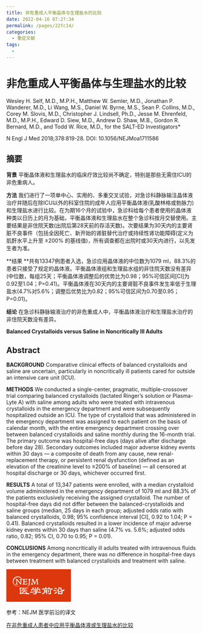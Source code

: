 ```yaml
---
title: 非危重成人平衡晶体与生理盐水的比较
date: 2022-04-16 07:27:34
permalink: /pages/22fc14/
categories:
  - 重症文献
tags:
  - 
---
```

# 非危重成人平衡晶体与生理盐水的比较

Wesley H. Self, M.D., M.P.H., Matthew W. Semler, M.D., Jonathan P. Wanderer,  M.D., Li Wang, M.S., Daniel W. Byrne, M.S., Sean P. Collins, M.D., Corey M.  Slovis, M.D., Christopher J. Lindsell, Ph.D., Jesse M. Ehrenfeld, M.D., M.P.H.,  Edward D. Siew, M.D., Andrew D. Shaw, M.B., Gordon R. Bernard, M.D., and Todd W.  Rice, M.D., for the SALT-ED Investigators*

N Engl J Med 2018;378:819-28.
DOI: 10.1056/NEJMoa1711586

## 摘要

**背景** 平衡晶体液和生理盐水的临床疗效比较尚不确定，特别是那些无需住ICU的非危重病人。

**方法** 我们进行了一项单中心、实用的、多重交叉试验，对急诊科静脉输注晶体液治疗并随后在除ICU以外的科室住院的成年人应用平衡晶体液(乳酸林格或勃脉力)和生理盐水进行比较。在为期16个月的试验中，急诊科给每个患者使用的晶体液种类以日历上的月为基础，平衡晶体液和生理盐水在整个急诊科按月交替使用。主要结果是非住院天数(出院后第28天前的存活天数)。次要结果为30天内的主要肾脏不良事件（包括全因死亡、新开始的肾脏替代治疗或持续性肾功能障碍(定义为肌酐水平上升至 ≥200% 的基线值)，所有调查都在出院时或30天内进行，以先发生者为准。

**结果 **共有13347例患者入选，急诊应用晶体液的中位数为1079 ml，88.3%的患者只接受了规定的晶体液。平衡晶体液组和生理盐水组的非住院天数没有差异(中位数，每组25天；平衡晶体液调整后的优势比为0.98；95%可信区间[CI]为0.92至1.04；P=0.41)。平衡晶体液在30天内的主要肾脏不良事件发生率低于生理盐水(4.7%对5.6%；调整后优势比为0.82；95%可信区间为0.70至0.95；P=0.01)。

**结论** 在急诊科静脉输液治疗的非危重成人中，平衡晶体液治疗和生理盐水治疗的非住院天数没有差异。





**Balanced Crystalloids versus Saline in Noncritically Ill Adults**

## Abstract

**BACKGROUND** Comparative clinical effects of balanced crystalloids and saline  are uncertain, particularly in noncritically ill patients cared for outside an  intensive care unit (ICU). 

**METHODS** We conducted a single-center,  pragmatic, multiple-crossover trial comparing balanced crystalloids (lactated  Ringer’s solution or Plasma-Lyte A) with saline among adults who were treated  with intravenous crystalloids in the emergency department and were subsequently  hospitalized outside an ICU. The type of crystalloid that was administered in  the emergency department was assigned to each patient on the basis of calendar  month, with the entire emergency department crossing over between balanced  crystalloids and saline monthly during the 16-month trial. The primary outcome  was hospital-free days (days alive after discharge before day 28). Secondary  outcomes included major adverse kidney events within 30 days — a composite of  death from any cause, new renal-replacement therapy, or persistent renal  dysfunction (defined as an elevation of the creatinine level to ≥200% of  baseline) — all censored at hospital discharge or 30 days, whichever occurred  first. 

**RESULTS** A total of 13,347 patients were enrolled, with a median  crystalloid volume administered in the emergency department of 1079 ml and 88.3%  of the patients exclusively receiving the assigned crystalloid. The number of  hospital-free days did not differ between the balanced-crystalloids and saline  groups (median, 25 days in each group; adjusted odds ratio with balanced  crystalloids, 0.98; 95% confidence interval [CI], 0.92 to 1.04; P = 0.41).  Balanced crystalloids resulted in a lower incidence of major adverse kidney  events within 30 days than saline (4.7% vs. 5.6%; adjusted odds ratio, 0.82; 95%  CI, 0.70 to 0.95; P = 0.01). 

**CONCLUSIONS** Among noncritically ill adults  treated with intravenous fluids in the emergency department, there was no  difference in hospital-free days between treatment with balanced crystalloids  and treatment with saline.



![NEJM医学前沿](/img/upload/202110311730698.png)

参考：NEJM 医学前沿的译文

[在非危重成人患者中应用平衡晶体液或生理盐水的比较](https://nejmqianyan.cn/article/yxqyoa1711584?sg=AbW1NGsHw3NxPd6F)
